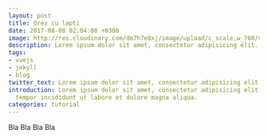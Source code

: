 ```yaml
---
layout: post
title: Orez cu lapti
date: 2017-08-08 02:04:08 +0300
image: http://res.cloudinary.com/dm7h7e8xj/image/upload/c_scale,w_760/v1502208952/contact-post_gnaojy.png
description: Lorem ipsum dolor sit amet, consectetur adipisicing elit.
tags:
- vuejs
- jekyll
- blog
twitter_text: Lorem ipsum dolor sit amet, consectetur adipisicing elit.
introduction: Lorem ipsum dolor sit amet, consectetur adipisicing elit, sed do eiusmod
  tempor incididunt ut labore et dolore magna aliqua.
categories: tutorial
---
```

Bla Bla Bla Bla